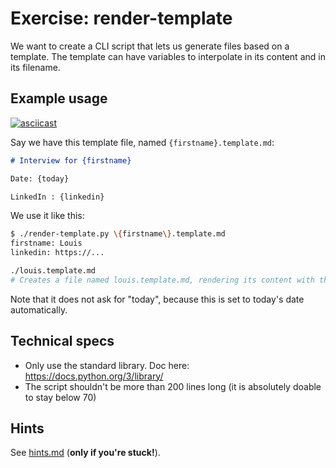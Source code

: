 # Exercise: render-template

We want to create a CLI script that lets us generate files based on a template.
The template can have variables to interpolate in its content and in its
filename.

## Example usage

[![asciicast](https://asciinema.org/a/gCfghX1V17YEH8z9U8KMpyIZq.svg)](https://asciinema.org/a/gCfghX1V17YEH8z9U8KMpyIZq)

Say we have this template file, named `{firstname}.template.md`:

```md
# Interview for {firstname}

Date: {today}

LinkedIn : {linkedin}
```

We use it like this:

```bash
$ ./render-template.py \{firstname\}.template.md
firstname: Louis
linkedin: https://...

./louis.template.md
# Creates a file named louis.template.md, rendering its content with the input variables
```

Note that it does not ask for "today", because this is set to today's date automatically.

## Technical specs

- Only use the standard library. Doc here: https://docs.python.org/3/library/
- The script shouldn't be more than 200 lines long (it is absolutely doable to stay below 70)

## Hints

See [hints.md](./hints.md) (**only if you're stuck!**).
